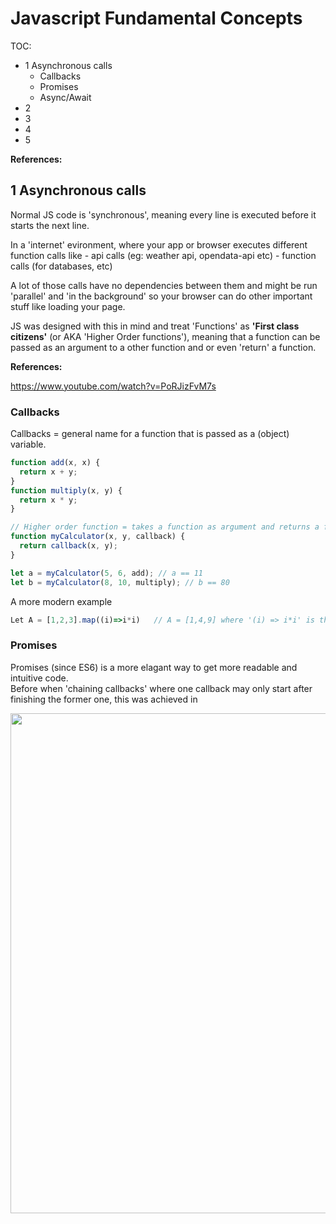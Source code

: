 # Javascript Fundamental Concepts

TOC:

- 1 Asynchronous calls
  - Callbacks
  - Promises
  - Async/Await
- 2
- 3
- 4
- 5

**References:**

## 1 Asynchronous calls

Normal JS code is 'synchronous', meaning every line is executed before it starts the next line.

In a 'internet' evironment, where your app or browser executes different function calls like - api calls (eg: weather api, opendata-api etc) - function calls (for databases, etc)

A lot of those calls have no dependencies between them and might be run 'parallel' and 'in the background' so your browser can do other important stuff like loading your page.

JS was designed with this in mind and treat 'Functions' as **'First class citizens'** (or AKA 'Higher Order functions'), meaning that a function can be passed as an argument to a other function and or even 'return' a function.

**References:**

https://www.youtube.com/watch?v=PoRJizFvM7s

### Callbacks

Callbacks = general name for a function that is passed as a (object) variable.

```javascript
function add(x, x) {
  return x + y;
}
function multiply(x, y) {
  return x * y;
}

// Higher order function = takes a function as argument and returns a function
function myCalculator(x, y, callback) {
  return callback(x, y);
}

let a = myCalculator(5, 6, add); // a == 11
let b = myCalculator(8, 10, multiply); // b == 80
```

<link src="callback_princilple.js" width="800px">

A more modern example

```javascript
Let A = [1,2,3].map((i)=>i*i)   // A = [1,4,9] where '(i) => i*i' is the callback function

```

### Promises

Promises (since ES6) is a more elagant way to get more readable and intuitive code.<br> Before when 'chaining callbacks' where one callback may only start after finishing the former one, this was achieved in

<img src="images/HA-docker-check.png" width="800px">
